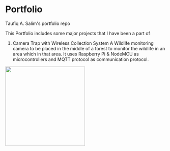# Portfolio
Taufiq A. Salim's portfolio repo

This Portfolio includes some major projects that I have been a part of

1. Camera Trap with Wireless Collection System
A Wildlife monitoring camera to be placed in the middle of a forest to monitor the wildlife in an area which in that area.
It uses Raspberry Pi & NodeMCU as microcontrollers and MQTT protocol as communication protocol.
<img src="https://user-images.githubusercontent.com/36066666/45263215-71d4fd00-b44f-11e8-9380-380ce1e789bd.jpg" width="250" height="250" />
